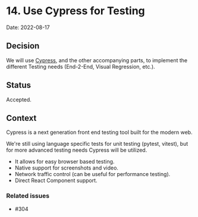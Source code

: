 # 14. Use Cypress for Testing

Date: 2022-08-17

## Decision

We will use [Cypress](https://docs.cypress.io/guides/overview/why-cypress), and the other accompanying parts, to implement the different Testing needs (End-2-End, Visual Regression, etc.).

## Status

Accepted.

## Context

Cypress is a next generation front end testing tool built for the modern web.

We're still using language specific tests for unit testing (pytest, vitest), but for more advanced testing needs Cypress will be utilized.

- It allows for easy browser based testing.
- Native support for screenshots and video.
- Network traffic control (can be useful for performance testing).
- Direct React Component support.

### Related issues

- #304
